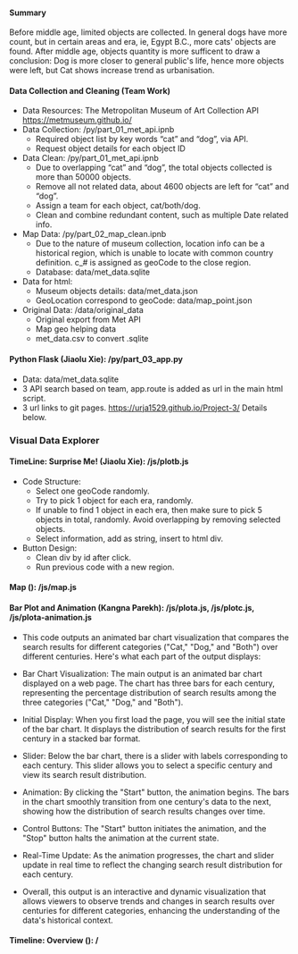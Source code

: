 #### Summary

Before middle age, limited objects are collected. In general dogs have more count, but in certain areas and era, ie, Egypt B.C., more cats' objects are found. After middle age, objects quantity is more sufficent to draw a conclusion: Dog is more closer to general public's life, hence more objects were left, but Cat shows increase trend as urbanisation.

#### Data Collection and Cleaning (Team Work)
  - Data Resources: The Metropolitan Museum of Art Collection API https://metmuseum.github.io/
  - Data Collection: /py/part_01_met_api.ipnb
    * Required object list by key words “cat” and “dog”, via API.
    * Request object details for each object ID
  - Data Clean: /py/part_01_met_api.ipnb
    * Due to overlapping “cat” and “dog”, the total objects collected is more than 50000 objects.
    * Remove all not related data, about 4600 objects are left for “cat” and “dog”.
    * Assign a team for each object, cat/both/dog.
    * Clean and combine redundant content, such as multiple Date related info. 
  - Map Data: /py/part_02_map_clean.ipnb 
    * Due to the nature of museum collection, location info can be a historical region, which is unable to locate with common country definition. c_# is assigned as geoCode to the close region.
    * Database: data/met_data.sqlite
  - Data for html: 
    * Museum objects details: data/met_data.json
    * GeoLocation correspond to geoCode: data/map_point.json
  - Original Data: /data/original_data
    * Original export from Met API
    * Map geo helping data
    * met_data.csv to convert .sqlite

#### Python Flask (Jiaolu Xie): /py/part_03_app.py
  - Data: data/met_data.sqlite
  - 3 API search based on team, app.route is added as url in the main html script.
  - 3 url links to git pages. https://urja1529.github.io/Project-3/ Details below.

### Visual Data Explorer

#### TimeLine: Surprise Me! (Jiaolu Xie): /js/plotb.js
  - Code Structure:
    * Select one geoCode randomly.
    * Try to pick 1 object for each era, randomly.
    * If unable to find 1 object in each era, then make sure to pick 5 objects in total, randomly. Avoid overlapping by removing selected objects.
    * Select information, add as string, insert to html div.
  - Button Design:
    * Clean div by id after click.
    * Run previous code with a new region. 

#### Map (): /js/map.js
#### Bar Plot and Animation (Kangna Parekh): /js/plota.js, /js/plotc.js, /js/plota-animation.js
* This code outputs an animated bar chart visualization that compares the search results for different categories ("Cat," "Dog," and "Both") over different centuries. Here's what each part of the output displays:

* Bar Chart Visualization: The main output is an animated bar chart displayed on a web page. The chart has three bars for each century, representing the percentage distribution of search results among the three categories ("Cat," "Dog," and "Both").

* Initial Display: When you first load the page, you will see the initial state of the bar chart. It displays the distribution of search results for the first century in a stacked bar format.

* Slider: Below the bar chart, there is a slider with labels corresponding to each century. This slider allows you to select a specific century and view its search result distribution.

* Animation: By clicking the "Start" button, the animation begins. The bars in the chart smoothly transition from one century's data to the next, showing how the distribution of search results changes over time.

* Control Buttons: The "Start" button initiates the animation, and the "Stop" button halts the animation at the current state.

* Real-Time Update: As the animation progresses, the chart and slider update in real time to reflect the changing search result distribution for each century.

* Overall, this output is an interactive and dynamic visualization that allows viewers to observe trends and changes in search results over centuries for different categories, enhancing the understanding of the data's historical context.







#### Timeline: Overview (): /

